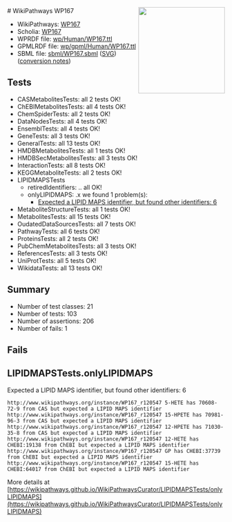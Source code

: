 <img style="float: right; width: 200px" src="../logo.png" />
# WikiPathways WP167

* WikiPathways: [WP167](https://identifiers.org/wikipathways:WP167)
* Scholia: [WP167](https://scholia.toolforge.org/wikipathways/WP167)
* WPRDF file: [wp/Human/WP167.ttl](../wp/Human/WP167.ttl)
* GPMLRDF file: [wp/gpml/Human/WP167.ttl](../wp/gpml/Human/WP167.ttl)
* SBML file: [sbml/WP167.sbml](../sbml/WP167.sbml) ([SVG](../sbml/WP167.svg)) ([conversion notes](../sbml/WP167.txt))

## Tests
* CASMetabolitesTests: all 2 tests OK!
* ChEBIMetabolitesTests: all 4 tests OK!
* ChemSpiderTests: all 2 tests OK!
* DataNodesTests: all 4 tests OK!
* EnsemblTests: all 4 tests OK!
* GeneTests: all 3 tests OK!
* GeneralTests: all 13 tests OK!
* HMDBMetabolitesTests: all 1 tests OK!
* HMDBSecMetabolitesTests: all 3 tests OK!
* InteractionTests: all 8 tests OK!
* KEGGMetaboliteTests: all 2 tests OK!
* LIPIDMAPSTests
    * retiredIdentifiers: .. all OK!
    * onlyLIPIDMAPS: .x we found 1 problem(s):
        * [Expected a LIPID MAPS identifier, but found other identifiers: 6](#48cc60bd)
* MetaboliteStructureTests: all 1 tests OK!
* MetabolitesTests: all 15 tests OK!
* OudatedDataSourcesTests: all 7 tests OK!
* PathwayTests: all 6 tests OK!
* ProteinsTests: all 2 tests OK!
* PubChemMetabolitesTests: all 3 tests OK!
* ReferencesTests: all 3 tests OK!
* UniProtTests: all 5 tests OK!
* WikidataTests: all 13 tests OK!


## Summary

* Number of test classes: 21
* Number of tests: 103
* Number of assertions: 206
* Number of fails: 1

## Fails

<a name="48cc60bd" />

## LIPIDMAPSTests.onlyLIPIDMAPS

Expected a LIPID MAPS identifier, but found other identifiers: 6
```
http://www.wikipathways.org/instance/WP167_r120547 5-HETE has 70608-72-9 from CAS but expected a LIPID MAPS identifier
http://www.wikipathways.org/instance/WP167_r120547 15-HPETE has 70981-96-3 from CAS but expected a LIPID MAPS identifier
http://www.wikipathways.org/instance/WP167_r120547 12-HPETE has 71030-35-8 from CAS but expected a LIPID MAPS identifier
http://www.wikipathways.org/instance/WP167_r120547 12-HETE has CHEBI:19138 from ChEBI but expected a LIPID MAPS identifier
http://www.wikipathways.org/instance/WP167_r120547 GP has CHEBI:37739 from ChEBI but expected a LIPID MAPS identifier
http://www.wikipathways.org/instance/WP167_r120547 15-HETE has CHEBI:64017 from ChEBI but expected a LIPID MAPS identifier
```

More details at [https://wikipathways.github.io/WikiPathwaysCurator/LIPIDMAPSTests/onlyLIPIDMAPS](https://wikipathways.github.io/WikiPathwaysCurator/LIPIDMAPSTests/onlyLIPIDMAPS)

